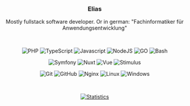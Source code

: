 <div align="center">

  <h3>Elias</h3>
  <p>Mostly fullstack software developer. Or in german: "Fachinformatiker für Anwendungsentwicklung"</p>

  <br>
 
  ![PHP](https://img.shields.io/static/v1?label=&message=PHP&color=272727&logo=php&logoColor=6366F1&style=for-the-badge)
  ![TypeScript](https://img.shields.io/static/v1?label=&message=TypeScript&color=272727&logo=typescript&logoColor=6366F1&style=for-the-badge)
  ![Javascript](https://img.shields.io/static/v1?label=&message=Javascript&color=272727&logo=javascript&logoColor=6366F1&style=for-the-badge)
  ![NodeJS](https://img.shields.io/static/v1?label=&message=NodeJs&color=272727&logo=node.js&logoColor=6366F1&style=for-the-badge)
  ![GO](https://img.shields.io/static/v1?label=&message=GO&color=272727&logo=go&logoColor=6366F1&style=for-the-badge) 
  ![Bash](https://img.shields.io/static/v1?label=&message=Bash&color=272727&logo=gnu-bash&logoColor=6366F1&style=for-the-badge)

  ![Symfony](https://img.shields.io/static/v1?label=&message=Symfony&color=272727&logo=symfony&logoColor=6366F1&style=for-the-badge)
  ![Nuxt](https://img.shields.io/static/v1?label=&message=Nuxt&color=272727&logo=nuxt.js&logoColor=6366F1&style=for-the-badge)
  ![Vue](https://img.shields.io/static/v1?label=&message=Vue&color=272727&logo=vue.js&logoColor=6366F1&style=for-the-badge)
  ![Stimulus](https://img.shields.io/static/v1?label=&message=Stimulus&color=272727&logo=stimulus&logoColor=6366F1&style=for-the-badge)

  ![Git](https://img.shields.io/static/v1?label=&message=Git&color=272727&logo=Git&logoColor=6366F1&style=for-the-badge)
  ![GitHub](https://img.shields.io/static/v1?label=&message=GitHub&color=272727&logo=GitHub&logoColor=6366F1&style=for-the-badge)
  ![Nginx](https://img.shields.io/static/v1?label=&message=Nginx&color=272727&logo=Nginx&logoColor=6366F1&style=for-the-badge)
  ![Linux](https://img.shields.io/static/v1?label=&message=Linux&color=272727&logo=linux&logoColor=6366F1&style=for-the-badge)
  ![Windows](https://img.shields.io/static/v1?label=&message=Windows&color=272727&logo=windows&logoColor=6366F1&style=for-the-badge)

  <br>

  [![Statistics](https://github-readme-stats.vercel.app/api?username=elias-knodel&show_icons=true&locale=en&count_private=true&bg_color=131723&theme=dark&text_color=818CF8&title_color=6366F1&hide_border=true&icon_color=6366F1)](https://www.github.com/elias-knodel)

</div>
